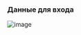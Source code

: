 ### Данные для входа

![image](https://github.com/user-attachments/assets/22f9f529-61e7-4cff-a9bf-36a712f5fe06)

